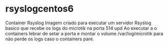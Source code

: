 # rsyslogcentos6
Container Rsyslog
Imagem criado para executar um servidor Rsyslog basico que recebe os logs do microtik na porta 514 upd
Ao executar a o containers lebrar de setar a porta e montar o volume /var/log/microtik para não perde os logs caso o containers pare.
